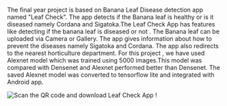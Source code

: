                   

The final year project is based on Banana Leaf Disease detection app named "Leaf Check". The app detects if the Banana leaf is healthy or is it diseased namely Cordana and Sigatoka.The Leaf Check App has features like detecting if the banana leaf is diseased or not . The Banana leaf can be uploaded via Camera or Gallery. The app gives information about how to prevent the diseases namely Sigatoka and Cordana. The app also redirects to the nearest horticulture department. For this project , we have used Alexnet model which was trained using 5000 images.This model was compared with Densenet and Alexnet performed better than Densenet. The saved Alexnet model was converted to tensorflow lite and integrated with Android app.

![Scan the QR code and download Leaf Check App !](https://github.com/shravya0108/Leaf_Check_App/assets/78218554/d2c8c368-4e62-4376-9146-408cf79806be)

